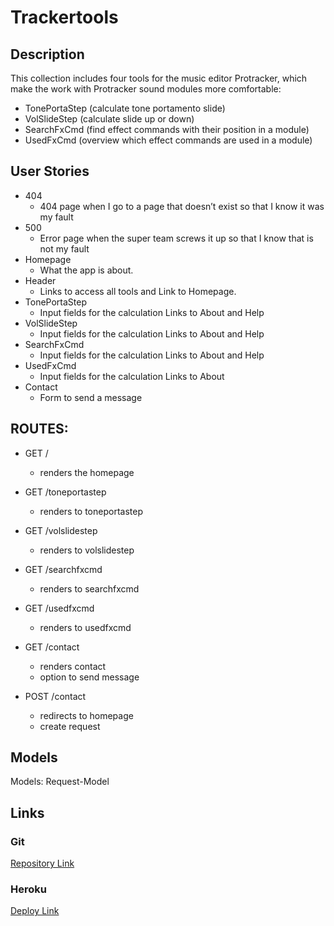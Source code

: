 # Trackertools

## Description

This collection includes four tools for the music editor Protracker, which make the work with Protracker sound modules more comfortable:
 - TonePortaStep (calculate tone portamento slide)
 - VolSlideStep (calculate slide up or down)
 - SearchFxCmd (find effect commands with their position in a module)
 - UsedFxCmd (overview which effect commands are used in a module)
 
## User Stories

- 404
   - 404 page when I go to a page that doesn’t exist so that I know it was my fault 
- 500
   - Error page when the super team screws it up so that I know that is not my fault
- Homepage
   - What the app is about. 
- Header
   - Links to access all tools and  Link to Homepage.
- TonePortaStep
   - Input fields for the calculation Links to About and Help
- VolSlideStep 
   - Input fields for the calculation Links to About and Help
- SearchFxCmd 
   - Input fields for the calculation Links to About and Help
- UsedFxCmd 
   - Input fields for the calculation Links to About
- Contact 
   - Form to send a message

## ROUTES:

- GET / 
  - renders the homepage

- GET /toneportastep
   - renders to toneportastep

- GET /volslidestep
   - renders to volslidestep

- GET /searchfxcmd
   - renders to searchfxcmd

- GET /usedfxcmd
   - renders to usedfxcmd

- GET /contact
  - renders contact
  - option to send message

- POST /contact
  - redirects to homepage
  - create request

## Models

Models: Request-Model

## Links

### Git

[Repository Link](https://github.com/christiangerbig/Trackertools)

### Heroku
[Deploy Link](https://trackertools.herokuapp.com/)
